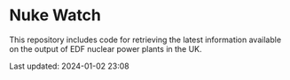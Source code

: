 # Nuke Watch

This repository includes code for retrieving the latest information available on the output of EDF nuclear power plants in the UK.

Last updated: 2024-01-02 23:08